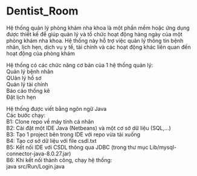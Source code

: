 # Dentist_Room

Hệ thống quản lý phòng khám nha khoa là một phần mềm hoặc ứng dụng được thiết kế để giúp quản lý và tổ chức hoạt động hàng ngày của một phòng khám nha khoa. Hệ thống này hỗ trợ việc quản lý thông tin bệnh nhân, lịch hẹn, dịch vụ y tế, tài chính và các hoạt động khác liên quan đến hoạt động của phòng khám 
  
Hệ thống có các chức năng cơ bản của 1 hệ thống quản lý:  
  Quản lý bệnh nhân  
  QUản lý hồ sơ  
  Quản lý tài chính  
  Báo cáo thống kê  
  Đặt lịch hẹn  
  
Hệ thống được viết bằng ngôn ngữ Java  
Các bước chạy:  
  B1: Clone repo về máy tính cá nhân    
  B2: Cài đặt một IDE Java (Netbeans) và một cơ sở dữ liệu (SQL,...)    
  B3: Tạo 1 project bên trong IDE với repo vừa tải xuống     
  B4: Tạo cơ sở dữ liệu với file csdl.txt    
  B5: Kết nối IDE với CSDL thông qua JDBC (trong thư mục Lib/mysql-connector-java-8.0.27.jar)    
  B6: Khi kết nối thành công, chạy hệ thống:    
      java src/Run/Login.java
